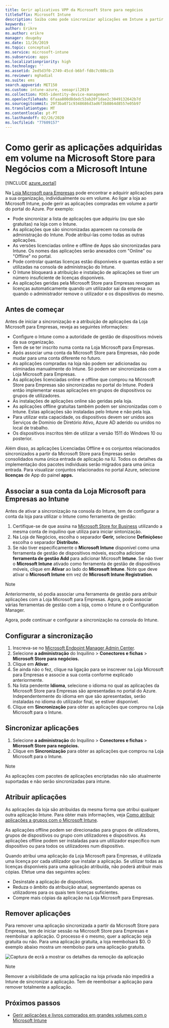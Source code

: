 ```yaml
---
title: Gerir aplicativos VPP da Microsoft Store para negócios
titleSuffix: Microsoft Intune
description: Saiba como pode sincronizar aplicações em Intune a partir da Microsoft Store for Business.
keywords: ''
author: Erikre
ms.author: erikre
manager: dougeby
ms.date: 11/26/2019
ms.topic: conceptual
ms.service: microsoft-intune
ms.subservice: apps
ms.localizationpriority: high
ms.technology: ''
ms.assetid: 2ed5d3f0-2749-45cd-b6bf-fd8c7c08bc1b
ms.reviewer: mghadial
ms.suite: ems
search.appverid: MET150
ms.custom: intune-azure, seoapril2019
ms.collection: M365-identity-device-management
ms.openlocfilehash: 6faaa800d8dedc53ab20f1dae2c3049132642b7d
ms.sourcegitcommit: 29f3ba071c9348686d3ad6f3b8864d8557e05b97
ms.translationtype: MT
ms.contentlocale: pt-PT
ms.lasthandoff: 02/26/2020
ms.locfileid: "77609157"
---
```

# <a name="how-to-manage-volume-purchased-apps-from-the-microsoft-store-for-business-with-microsoft-intune"></a>Como gerir as aplicações adquiridas em volume na Microsoft Store para Negócios com a Microsoft Intune

[!INCLUDE [azure_portal](../includes/azure_portal.md)]

Na [Loja Microsoft para Empresas](https://www.microsoft.com/business-store) pode encontrar e adquirir aplicações para a sua organização, individualmente ou em volume. Ao ligar a loja ao Microsoft Intune, pode gerir as aplicações compradas em volume a partir do portal do Azure. Por exemplo:
* Pode sincronizar a lista de aplicações que adquiriu (ou que são gratuitas) na loja com o Intune.
* As aplicações que são sincronizadas aparecem na consola de administração do Intune. Pode atribuí-las como todas as outras aplicações.
* As versões licenciadas online e offline de Apps são sincronizadas para Intune. Os nomes das aplicações serão anexados com "Online" ou "Offline" no portal.
* Pode controlar quantas licenças estão disponíveis e quantas estão a ser utilizadas na consola de administração do Intune.
* O Intune bloqueará a atribuição e instalação de aplicações se tiver um número insuficiente de licenças disponíveis.
* As aplicações geridas pela Microsoft Store para Empresas revogam as licenças automaticamente quando um utilizador sai da empresa ou quando o administrador remove o utilizador e os dispositivos do mesmo.

## <a name="before-you-start"></a>Antes de começar

Antes de iniciar a sincronização e a atribuição de aplicações da Loja Microsoft para Empresas, reveja as seguintes informações:

- Configure o Intune como a autoridade de gestão de dispositivos móveis da sua organização.
- Tem de se ter inscrito numa conta na Loja Microsoft para Empresas.
- Após associar uma conta da Microsoft Store para Empresas, não pode mudar para uma conta diferente no futuro.
- As aplicações compradas na loja não podem ser adicionadas ou eliminadas manualmente do Intune. Só podem ser sincronizadas com a Loja Microsoft para Empresas.
- As aplicações licenciadas online e offline que comprou na Microsoft Store para Empresas são sincronizadas no portal do Intune. Poderá então implementar essas aplicações em grupos de dispositivos ou grupos de utilizadores. 
- As instalações de aplicações online são geridas pela loja.
- As aplicações offline gratuitas também podem ser sincronizadas com o Intune. Estas aplicações são instaladas pelo Intune e não pela loja.
- Para utilizar esta capacidade, os dispositivos devem ser unidos aos Serviços de Domínio de Diretório Ativo, Azure AD aderido ou unidos no local de trabalho.
- Os dispositivos inscritos têm de utilizar a versão 1511 do Windows 10 ou posterior.

Além disso, as aplicações Licenciadas Offline e os conjuntos relacionados sincronizados a partir da Microsoft Store para Empresas serão consolidados numa única entrada de aplicação na IU. Todos os detalhes da implementação dos pacotes individuais serão migrados para uma única entrada. Para visualizar conjuntos relacionados no portal Azure, selecione **licenças** de App do painel **apps.**

## <a name="associate-your-microsoft-store-for-business-account-with-intune"></a>Associar a sua conta da Loja Microsoft para Empresas ao Intune
Antes de ativar a sincronização na consola do Intune, tem de configurar a conta da loja para utilizar o Intune como ferramenta de gestão:
1. Certifique-se de que assina na [Microsoft Store for Business](https://www.microsoft.com/business-store) utilizando a mesma conta de inquilino que utiliza para iniciar sintonização.
2. Na Loja de Negócios, escolha o separador **Gerir,** selecione **Definições**e escolha o separador **Distribute.**
3. Se não tiver especificamente o **Microsoft Intune** disponível como uma ferramenta de gestão de dispositivos móveis, escolha adicionar **ferramenta de gestão Add** para adicionar Microsoft **Intune**. Se não tiver o **Microsoft Intune** ativado como ferramenta de gestão de dispositivos móveis, clique em **Ativar** ao lado do **Microsoft Intune**. Note que deve ativar o **Microsoft Intune** em vez de **Microsoft Intune Registration**.

> [!NOTE]
> Anteriormente, só podia associar uma ferramenta de gestão para atribuir aplicações com a Loja Microsoft para Empresas. Agora, pode associar várias ferramentas de gestão com a loja, como o Intune e o Configuration Manager. 

Agora, pode continuar e configurar a sincronização na consola do Intune.

## <a name="configure-synchronization"></a>Configurar a sincronização

1. Inscreva-se no [Microsoft Endpoint Manager Admin Center](https://go.microsoft.com/fwlink/?linkid=2109431).
2. Selecione **a administração** do Inquilino > **Conectores e fichas** > **Microsoft Store para negócios.**
3. Clique em **Ativar**.
4. Se ainda não o fez, clique na ligação para se inscrever na Loja Microsoft para Empresas e associe a sua conta conforme explicado anteriormente.
5. Na lista pendente **Idioma**, selecione o idioma no qual as aplicações da Microsoft Store para Empresas são apresentadas no portal do Azure. Independentemente do idioma em que são apresentadas, serão instaladas no idioma do utilizador final, se estiver disponível.
6. Clique em **Sincronização** para obter as aplicações que comprou na Loja Microsoft para o Intune.

## <a name="synchronize-apps"></a>Sincronizar aplicações

1. Selecione **a administração** do Inquilino > **Conectores e fichas** > **Microsoft Store para negócios.**
2. Clique em **Sincronização** para obter as aplicações que comprou na Loja Microsoft para o Intune.

> [!NOTE]
> As aplicações com pacotes de aplicações encriptadas não são atualmente suportadas e não serão sincronizadas para intune.

## <a name="assign-apps"></a>Atribuir aplicações

As aplicações da loja são atribuídas da mesma forma que atribui qualquer outra aplicação Intune. Para obter mais informações, veja [Como atribuir aplicações a grupos com o Microsoft Intune](apps-deploy.md). 

As aplicações offline podem ser direcionadas para grupos de utilizadores, grupos de dispositivos ou grupo com utilizadores e dispositivos.
As aplicações offline podem ser instaladas para um utilizador específico num dispositivo ou para todos os utilizadores num dispositivo. 


Quando atribui uma aplicação da Loja Microsoft para Empresas, é utilizada uma licença por cada utilizador que instalar a aplicação. Se utilizar todas as licenças disponíveis para uma aplicação atribuída, não poderá atribuir mais cópias. Efetue uma das seguintes ações:
* Desinstale a aplicação de dispositivos.
* Reduza o âmbito da atribuição atual, segmentando apenas os utilizadores para os quais tem licenças suficientes.
* Compre mais cópias da aplicação na Loja Microsoft para Empresas.

## <a name="remove-apps"></a>Remover aplicações

Para remover uma aplicação sincronizada a partir da Microsoft Store para Empresas, tem de iniciar sessão na Microsoft Store para Empresas e reembolsar a aplicação. O processo é o mesmo, quer a aplicação seja gratuita ou não. Para uma aplicação gratuita, a loja reembolsará $0. O exemplo abaixo mostra um reembolso para uma aplicação gratuita. 

![Captura de ecrã a mostrar os detalhes da remoção da aplicação](./media/windows-store-for-business/microsoft-store-for-business-01.png)

> [!NOTE]
> Remover a visibilidade de uma aplicação na loja privada não impedirá a Intune de sincronizar a aplicação. Tem de reembolsar a aplicação para remover totalmente a aplicação.

## <a name="next-steps"></a>Próximos passos

- [Gerir aplicações e livros comprados em grandes volumes com o Microsoft Intune](../vpp-apps.md)
